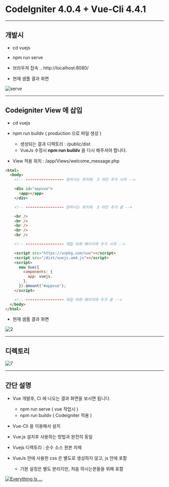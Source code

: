 # CodeIgniter 4.0.4 + Vue-Cli 4.4.1

---

## 개발시

- cd vuejs

- npm run serve

- 브라우져 접속 .. http://localhost:8080/

- 현재 샘플 결과 화면

![serve](https://user-images.githubusercontent.com/15817249/83961216-fa562b00-a8cb-11ea-8bda-4122ecefc891.jpg)

---

## Codeigniter View 에 삽입

- cd vuejs

- npm run buildv ( production 으로 파일 생성 )

  - 생성되는 결과 디렉토리 : /public/dist
  - VueJs 수정시 **npm run buildv** 을 다시 해주셔야 합니다.

- View 적용 위치 : /app/Views/welcome_message.php

```html
<html>
  <body>
    <!-- ----------------- 원하시는 위치에  3 라인 추가 시작 -->

    <div id="appvue">
      <app></app>
    </div>

    <!-- ----------------- 원하시는 위치에  3 라인 추가 끝 -->

    <br />
    <br />
    <br />
    <br />
    <br />

    <!-- ----------------- 제일 아래 페이지에 추가 시작 -->

    <script src="https://unpkg.com/vue"></script>
    <script src="/dist/vuejs.umd.js"></script>
    <script>
      new Vue({
        components: {
          app: vuejs,
        },
      }).$mount("#appvue");
    </script>

    <!-- ----------------- 제일 아래 페이지에 추가 끝 -->
  </body>
</html>
```

- 현재 샘플 결과 화면

![2](https://user-images.githubusercontent.com/15817249/83961228-13f77280-a8cc-11ea-8851-93a49fa438a0.jpg)

---

## 디렉토리

![7](https://user-images.githubusercontent.com/15817249/83961830-0d6bf980-a8d2-11ea-9059-c6ccc485e5fc.jpg)

---

## 간단 설명

- Vue 개발후, Ci 에 나오는 결과 화면을 보시면 됩니다.

  - npm run serve ( vue 작업시 )
  - npm run buildv ( Codeigniter 적용 )

- Vue-Cli 을 이용해서 설치

- Vue.js 설치후 사용하는 방법과 완전히 동일

- Vuejs 디렉토리 : 순수 소스 원본 자체

- VueJs 안에 사용한 css 은 별도로 생성하지 않고, js 안에 포함

  - 기본 설정은 별도 분리지만, 처음 하시는분들을 위해 포함

[![Everything Is ...](https://img.youtube.com/vi/MUfP7lZj4JY/0.jpg)](https://www.youtube.com/watch?v=MUfP7lZj4JY?t=0s "Love OST")


